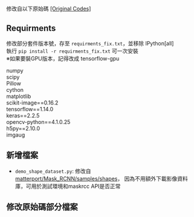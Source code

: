 # 
修改自以下原始碼
[[Original Codes]](https://github.com/matterport/Mask_RCNN)
 
## Requirments
修改部分套件版本號，存至 `requirments_fix.txt`，並移除 IPython[all]  
執行 `pip install -r requirments_fix.txt` 可一次安裝  
※如果要裝GPU版本，記得改成 tensorflow-gpu

numpy  
scipy  
Pillow  
cython  
matplotlib  
scikit-image==0.16.2  
tensorflow==1.14.0  
keras==2.2.5  
opencv-python==4.1.0.25  
h5py==2.10.0  
imgaug  
 
## 新增檔案
* `demo_shape_dataset.py`: 修改自[matterport/Mask_RCNN/samples/shapes](https://github.com/matterport/Mask_RCNN/tree/master/samples/shapes)，
因為不用額外下載影像資料庫，可用於測試環境和maskrcc API是否正常


## 修改原始碼部分檔案
